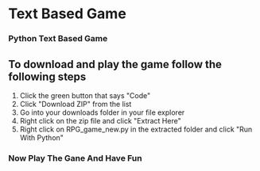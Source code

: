 # Text Based Game
### Python Text Based Game

## To download and play the game follow the following steps
  1. Click the green button that says "Code"
  2. Click "Download ZIP" from the list
  3. Go into your downloads folder in your file explorer
  4. Right click on the zip file and click "Extract Here"
  5. Right click on RPG_game_new.py in the extracted folder and click "Run With Python"

### Now Play The Gane And Have Fun